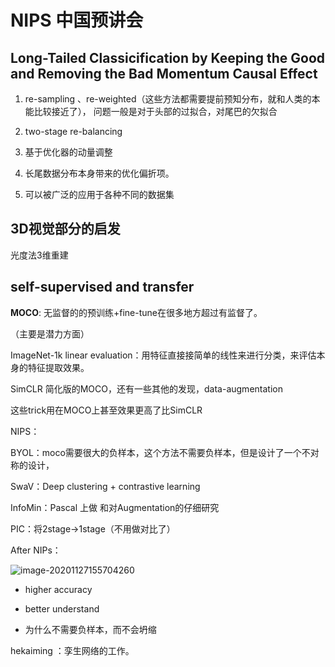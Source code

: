 # NIPS 中国预讲会

## Long-Tailed Classicification by Keeping the Good and Removing the Bad Momentum Causal Effect



1. re-sampling 、re-weighted（这些方法都需要提前预知分布，就和人类的本能比较接近了）， 问题一般是对于头部的过拟合，对尾巴的欠拟合

2. two-stage re-balancing
3. 基于优化器的动量调整
4. 长尾数据分布本身带来的优化偏折项。
5. 可以被广泛的应用于各种不同的数据集

## 3D视觉部分的启发

光度法3维重建





## self-supervised and transfer

**MOCO**: 无监督的的预训练+fine-tune在很多地方超过有监督了。

（主要是潜力方面）

ImageNet-1k linear evaluation：用特征直接接简单的线性来进行分类，来评估本身的特征提取效果。

SimCLR 简化版的MOCO，还有一些其他的发现，data-augmentation

这些trick用在MOCO上甚至效果更高了比SimCLR

NIPS：

BYOL：moco需要很大的负样本，这个方法不需要负样本，但是设计了一个不对称的设计，

SwaV：Deep clustering + contrastive learning

InfoMin：Pascal 上做 和对Augmentation的仔细研究

PIC：将2stage->1stage（不用做对比了）



After NIPs：

![image-20201127155704260](https://gitee.com/Aiken97/markdown-image/raw/master/img/20210911211646.png)

- higher accuracy

- better understand

- 为什么不需要负样本，而不会坍缩

hekaiming ：孪生网络的工作。